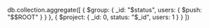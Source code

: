 db.collection.aggregate([
  {
    $group: {
      _id: "$status",
      users: { $push: "$$ROOT" }
    }
  },
  {
    $project: {
      _id: 0,
      status: "$_id",
      users: 1
    }
  }
])
